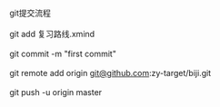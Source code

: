 <br/>git提交流程</br>
<br/>git add 复习路线.xmind</br>
<br/>git commit -m "first commit"</br>
<br/>git remote add origin git@github.com:zy-target/biji.git</br>
<br/>git push -u origin master</br>
